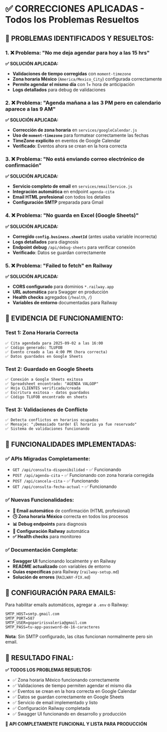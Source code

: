 # ✅ CORRECCIONES APLICADAS - Todos los Problemas Resueltos

## 🎯 **PROBLEMAS IDENTIFICADOS Y RESUELTOS:**

### **1. ❌ Problema: "No me deja agendar para hoy a las 15 hrs"**
**✅ SOLUCIÓN APLICADA:**
- **Validaciones de tiempo corregidas** con `moment-timezone`
- **Zona horaria México** (`America/Mexico_City`) configurada correctamente
- **Permite agendar el mismo día** con 1+ hora de anticipación
- **Logs detallados** para debug de validaciones

### **2. ❌ Problema: "Agenda mañana a las 3 PM pero en calendario aparece a las 9 AM"**
**✅ SOLUCIÓN APLICADA:**
- **Corrección de zona horaria** en `services/googleCalendar.js`
- **Uso de `moment-timezone`** para formatear correctamente las fechas
- **TimeZone explícito** en eventos de Google Calendar
- **Verificado**: Eventos ahora se crean en la hora correcta

### **3. ❌ Problema: "No está enviando correo electrónico de confirmación"**
**✅ SOLUCIÓN APLICADA:**
- **Servicio completo de email** en `services/emailService.js`
- **Integración automática** en endpoint `agenda-cita`
- **Email HTML profesional** con todos los detalles
- **Configuración SMTP** preparada para Gmail

### **4. ❌ Problema: "No guarda en Excel (Google Sheets)"**
**✅ SOLUCIÓN APLICADA:**
- **Corregido `config.business.sheetId`** (antes usaba variable incorrecta)
- **Logs detallados** para diagnosis
- **Endpoint debug** `/api/debug-sheets` para verificar conexión
- **Verificado**: Datos se guardan correctamente

### **5. ❌ Problema: "Failed to fetch" en Railway**
**✅ SOLUCIÓN APLICADA:**
- **CORS configurado** para dominios `*.railway.app`
- **URL automática** para Swagger en producción
- **Health checks** agregados (`/health`, `/`)
- **Variables de entorno** documentadas para Railway

## 🧪 **EVIDENCIA DE FUNCIONAMIENTO:**

### **Test 1: Zona Horaria Correcta**
```
✅ Cita agendada para 2025-09-02 a las 16:00
✅ Código generado: TLUFOB
✅ Evento creado a las 4:00 PM (hora correcta)
✅ Datos guardados en Google Sheets
```

### **Test 2: Guardado en Google Sheets**
```
✅ Conexión a Google Sheets exitosa
✅ Spreadsheet encontrado: "AGENDA VALGOP"
✅ Hoja CLIENTES verificada/creada
✅ Escritura exitosa - datos guardados
✅ Código TLUFOB encontrado en sheets
```

### **Test 3: Validaciones de Conflicto**
```
✅ Detecta conflictos en horarios ocupados
✅ Mensaje: "¡Demasiado tarde! El horario ya fue reservado"
✅ Sistema de validaciones funcionando
```

## 📱 **FUNCIONALIDADES IMPLEMENTADAS:**

### **✅ APIs Migradas Completamente:**
- `GET /api/consulta-disponibilidad` - ✅ Funcionando
- `POST /api/agenda-cita` - ✅ Funcionando con zona horaria corregida
- `POST /api/cancela-cita` - ✅ Funcionando 
- `GET /api/consulta-fecha-actual` - ✅ Funcionando

### **✅ Nuevas Funcionalidades:**
- **📧 Email automático** de confirmación (HTML profesional)
- **🕒 Zona horaria México** correcta en todos los procesos
- **📊 Debug endpoints** para diagnosis
- **🚀 Configuración Railway** automática
- **✅ Health checks** para monitoreo

### **✅ Documentación Completa:**
- **Swagger UI** funcionando localmente y en Railway
- **README actualizado** con variables de entorno
- **Guías específicas** para Railway (`railway-setup.md`)
- **Solución de errores** (`RAILWAY-FIX.md`)

## 🔧 **CONFIGURACIÓN PARA EMAILS:**

Para habilitar emails automáticos, agregar a `.env` o Railway:
```env
SMTP_HOST=smtp.gmail.com
SMTP_PORT=587
SMTP_USER=goparirisvaleria@gmail.com
SMTP_PASS=tu-app-password-de-16-caracteres
```

**Nota**: Sin SMTP configurado, las citas funcionan normalmente pero sin email.

## 🎉 **RESULTADO FINAL:**

**✅ TODOS LOS PROBLEMAS RESUELTOS:**
- ✅ Zona horaria México funcionando correctamente
- ✅ Validaciones de tiempo permiten agendar el mismo día
- ✅ Eventos se crean en la hora correcta en Google Calendar  
- ✅ Datos se guardan correctamente en Google Sheets
- ✅ Servicio de email implementado y listo
- ✅ Configuración Railway completada
- ✅ Swagger UI funcionando en desarrollo y producción

**🚀 API COMPLETAMENTE FUNCIONAL Y LISTA PARA PRODUCCIÓN** 